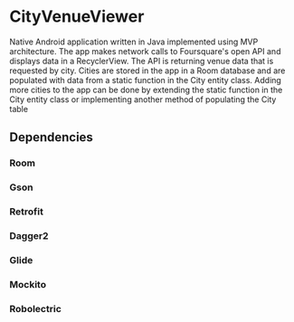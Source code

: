 # CityVenueViewer
Native Android application written in Java implemented using MVP architecture.
The app makes network calls to Foursquare's open API and displays data in a RecyclerView.
The API is returning venue data that is requested by city. Cities are stored in the app in
a Room database and are populated with data from a static function in the City entity class.
Adding more cities to the app can be done by extending the static function in the City entity
class or implementing another method of populating the City table

## Dependencies

### Room

### Gson

### Retrofit

### Dagger2

### Glide

### Mockito

### Robolectric